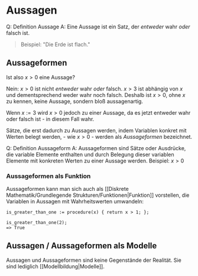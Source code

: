 # Aussagen

Q: Definition Aussage
A: Eine Aussage ist ein Satz, der *entweder* wahr *oder* falsch ist.
<!--ID: 1759064692642-->

> Beispiel: "Die Erde ist flach."

## Aussageformen

Ist also $x > 0$ eine Aussage?

Nein: $x > 0$ ist nicht *entweder* wahr *oder* falsch. $x > 3$ ist abhängig von $x$ und dementsprechend weder wahr noch falsch. Deshalb ist $x > 0$, ohne $x$ zu kennen, keine Aussage, sondern bloß aussagenartig. 

Wenn $x := 3$ wird $x > 0$ jedoch zu einer Aussage, da es jetzt entweder wahr oder falsch ist - in diesem Fall wahr.

Sätze, die erst dadurch zu Aussagen werden, indem Variablen konkret mit Werten belegt werden, - wie $x > 0$ - werden als *Aussageformen* bezeichnet.

Q: Definition Aussageform
A: Aussageformen sind Sätze oder Ausdrücke, die variable Elemente enthalten und durch Belegung dieser variablen Elemente mit konkreten Werten zu einer Aussage werden. Beispiel: $x > 0$
<!--ID: 1759065819675-->

### Aussageformen als Funktion

Aussageformen kann man sich auch als [[Diskrete Mathematik/Grundlegende Strukturen/Funktionen|Funktion]] vorstellen, die Variablen in Aussagen mit Wahrheitswerten umwandeln:

```setlx
is_greater_than_one := procedure(x) { return x > 1; };

is_greater_than_one(2);
=> True
```

## Aussagen / Aussageformen als Modelle

Aussagen und Aussageformen sind keine Gegenstände der Realität. Sie sind lediglich [[Modellbildung|Modelle]].
